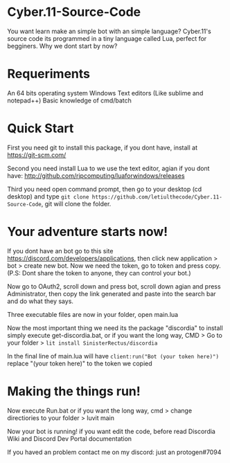 # Cyber.11-Source-Code
You want learn make an simple bot with an simple language? Cyber.11's source code its programmed in a tiny language called Lua, perfect for begginers.
Why we dont start by now?

# Requeriments
An 64 bits operating system
Windows
Text editors (Like sublime and notepad++)
Basic knowledge of cmd/batch

# Quick Start

First you need git to install this package, if you dont have, install at https://git-scm.com/

Second you need install Lua to we use the text editor, agian if you dont have: http://github.com/rjpcomputing/luaforwindows/releases

Third you need open command prompt, then go to your desktop (cd desktop) and type ```git clone https://github.com/letiulthecode/Cyber.11-Source-Code```, git will clone the folder.

# Your adventure starts now!

If you dont have an bot go to this site https://discord.com/developers/applications, then click new application > bot > create new bot. Now we need the token, go to token and press copy. (P.S: Dont share the token to anyone, they can control your bot.)

Now go to OAuth2, scroll down and press bot, scroll down agian and press Administrator, then copy the link generated and paste into the search bar and do what they says.

Three executable files are now in your folder, open main.lua

Now the most important thing we need its the package "discordia" to install simply execute get-discordia.bat, or if you want the long way, CMD > Go to your folder > ```lit install SinisterRectus/discordia```

In the final line of main.lua will have ```client:run("Bot (your token here)")``` replace "(your token here)" to the token we copied

# Making the things run!

Now execute Run.bat or if you want the long way, cmd > change directiories to your folder > luvit main

Now your bot is running! if you want edit the code, before read Discordia Wiki and Discord Dev Portal documentation

If you haved an problem contact me on my discord: just an protogen#7094
